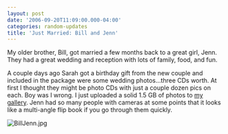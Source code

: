 ```yaml
---
layout: post
date: '2006-09-20T11:09:00.000-04:00'
categories: random-updates
title: 'Just Married: Bill and Jenn'
---
```


My older brother, Bill, got married a few months back to a great girl, Jenn. They had a great wedding and reception with lots of family, food, and fun.

A couple days ago Sarah got a birthday gift from the new couple and included in the package were some wedding photos...three CDs worth. At first I thought they might be photo CDs with just a couple dozen pics on each. Boy was I wrong. I just uploaded a solid 1.5 GB of photos to [my gallery](http://www.wassupy.com/gallery2/v/WeddingBillJenn/). Jenn had so many people with cameras at some points that it looks like a multi-angle flip book if you go through them quickly.



![BillJenn.jpg](BillJenn.jpg)
